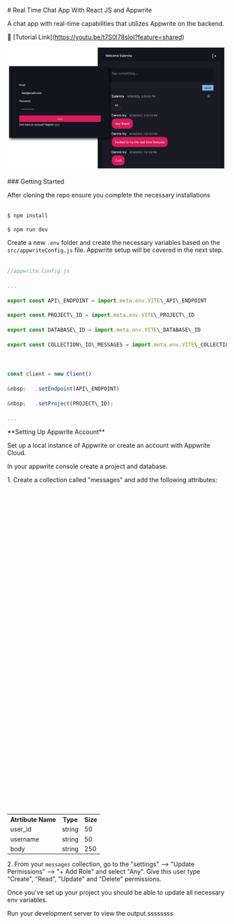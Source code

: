 \# Real Time Chat App With React JS and Appwrite



A chat app with real-time capabilities that utilizes Appwrite on the backend.



🎥 \[Tutorial Link](https://youtu.be/t7S0I78sloI?feature=shared)



<img src="images/demo.png"/>



\### Getting Started



After cloning the repo ensure you complete the necessary installations



```

$ npm install

$ npm run dev

```



Create a new `.env` folder and create the necessary variables based on the `src/appwriteConfig.js` file. Appwrite setup will be covered in the next step.



```js

//appwrite.Config.js

...

export const API\_ENDPOINT = import.meta.env.VITE\_API\_ENDPOINT

export const PROJECT\_ID = import.meta.env.VITE\_PROJECT\_ID

export const DATABASE\_ID = import.meta.env.VITE\_DATABASE\_ID

export const COLLECTION\_ID\_MESSAGES = import.meta.env.VITE\_COLLECTION\_ID\_MESSAGES



const client = new Client()

&nbsp;   .setEndpoint(API\_ENDPOINT)

&nbsp;   .setProject(PROJECT\_ID);

...

```



\*\*Setting Up Appwrite Account\*\*



Set up a local instance of Appwrite or create an account with Appwrite Cloud.



In your appwrite console create a project and database.



1\. Create a collection called "messages" and add the following attributes:

&nbsp;<table>

&nbsp;    <tr>

&nbsp;        <th>Atrtibute Name</th>

&nbsp;        <th>Type</th>

&nbsp;        <th>Size</th>

&nbsp;    </tr>

&nbsp;        <tr>

&nbsp;        <td>user\_id</td>

&nbsp;        <td>string</td>

&nbsp;        <td>50</td>

&nbsp;    </tr>

&nbsp;        </tr>

&nbsp;        <tr>

&nbsp;        <td>username</td>

&nbsp;        <td>string</td>

&nbsp;        <td>50</td>

&nbsp;    </tr>

&nbsp;        </tr>

&nbsp;        <tr>

&nbsp;        <td>body</td>

&nbsp;        <td>string</td>

&nbsp;        <td>250</td>

&nbsp;    </tr>

&nbsp;</table>

2\. From your `messages` collection, go to the "settings" --> "Update Permissions" --> "+ Add Role" and select "Any". Give this user type "Create", "Read", "Update" and "Delete" permissions.



Once you've set up your project you should be able to update all necessary env variables.

Run your development server to view the output.ssssssss



